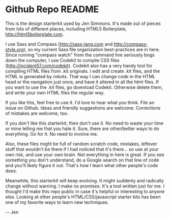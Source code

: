 Github Repo README
======

This is the design starterkit used by Jen Simmons. It's made out of pieces from lots of different places, including HTML5 Boilerplate, http://html5boilerplate.com.

I use Sass and Compass (http://sass-lang.com and http://compass-style.org), so my current Sass file organization best-practices are in here. Since running "compass watch" from the command line seriously bogs down the computer, I use Codekit to compile CSS files (http://incident57.com/codekit). Codekit also has a very handy tool for compiling HTML files from .kit originals. I edit and create .kit files, and the HTML is generated by robots. That way I can change code in the HTML head or the navigation just once, and have it altered in all the html files. If you want to use the .kit files, go download Codekit. Otherwise delete them, and write your own HTML files the regular way.

If you like this, feel free to use it. I'd love to hear what you think. File an issue on Github. Ideas and friendly suggestions are welcome. Corrections of mistakes are welcome, too.

If you don't like this starterkit, then don't use it. No need to waste your time or mine telling me that you hate it. Sure, there are other/better ways to do everything. Go for it. No need to involve me.

Also, these files might be full of random scratch code, mistakes, leftover stuff that wouldn't be there if I had noticed that it's there... so use at your own risk, and use your own brain. Not everything in here is great. If you see something you don't understand, do a Google search on that line of code and you'll likely figure it out. That's how I learn what other people's code does.

Meanwhile, this starterkit will keep evolving. It might suddenly and radically change without warning. I make no promises. It's a tool written just for me. I thought I'd make this repo public in case it's helpful or interesting to anyone else. Looking at other people's HTML/CSS/javascript starter kits has been one of my favorite ways to learn new techniques.

-- Jen 
